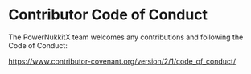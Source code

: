 # Contributor Code of Conduct

The PowerNukkitX team welcomes any contributions and following the Code of Conduct:

<https://www.contributor-covenant.org/version/2/1/code_of_conduct/>
